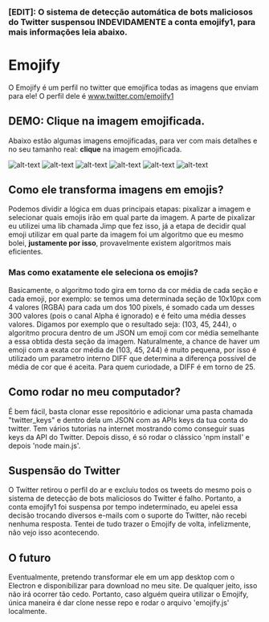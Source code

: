 ### [EDIT]: O sistema de detecção automática de bots maliciosos do Twitter suspensou INDEVIDAMENTE a conta emojify1, para mais informações leia abaixo.

# Emojify 

O Emojify é um perfil no twitter que emojifica todas as imagens que enviam para ele! O perfil dele é www.twitter.com/emojify1

## DEMO: Clique na imagem emojificada.
Abaixo estão algumas imagens emojificadas, para ver com mais detalhes e no seu tamanho real: **clique** na imagem emojificada.

![alt-text](https://imgur.com/YDALbmi.jpg)
![alt-text](https://imgur.com/60eJgzh.jpg)
![alt-text](https://i.imgur.com/1pXiDop.jpg)
![alt-text](https://i.imgur.com/5D4t54a.jpg)
![alt-text](https://imgur.com/VPVpBVu.jpg)
![alt-text](https://imgur.com/J6e5fwh.jpg)

## Como ele transforma imagens em emojis?
Podemos dividir a lógica em duas principais etapas: pixalizar a imagem e selecionar quais emojis irão em qual parte da imagem. A parte de pixalizar eu utilizei uma lib chamada Jimp que fez isso, já a etapa de decidir qual emoji utilizar em qual parte da imagem foi um algoritmo que eu mesmo bolei, **justamente por isso**, provavelmente existem algoritmos mais eficientes.

### Mas como exatamente ele seleciona os emojis?
Basicamente, o algoritmo todo gira em torno da cor média de cada seção e cada emoji, por exemplo: se temos uma determinada seção de 10x10px com 4 valores (RGBA) para cada um dos 100 pixels, é somado cada um desses 300 valores (pois o canal Alpha é ignorado) e é feito uma média desses valores. Digamos por exemplo que o resultado seja: (103, 45, 244), o algoritmo procura dentro de um JSON um emoji com cor média semelhante a essa obtida desta seção da imagem. Naturalmente, a chance de haver um emoji com a exata cor média de (103, 45, 244) é muito pequena, por isso é utilizado um parametro interno DIFF que determina a diferença possível de média de cor que é aceita. Para quem curiodade, a DIFF é em torno de 25.

## Como rodar no meu computador?
É bem fácil, basta clonar esse repositório e adicionar uma pasta chamada "twitter_keys" e dentro dela um JSON com as APIs keys da tua conta do twitter. Tem vários tutorias na internet mostrando como conseguir suas keys da API do Twitter.
Depois disso, é só rodar o clássico 'npm install' e depois 'node main.js'.

## Suspensão do Twitter
O Twitter retirou o perfil do ar e excluiu todos os tweets do mesmo pois o sistema de detecção de bots maliciosos do Twitter é falho. Portanto, a conta emojify1 foi suspensa por tempo indeterminado, eu apelei essa decisão trocando diversos e-mails com o suporte do Twitter, não recebi nenhuma resposta. Tentei de tudo trazer o Emojify de volta, infelizmente, não vejo isso acontecendo. 

## O futuro
Eventualmente, pretendo transformar ele em um app desktop com o Electron e disponibilizar para download no meu site. De qualquer jeito, isso não irá ocorrer tão cedo. Portanto, caso alguém queira utilizar o Emojify, única maneira é dar clone nesse repo e rodar o arquivo 'emojify.js' localmente.
